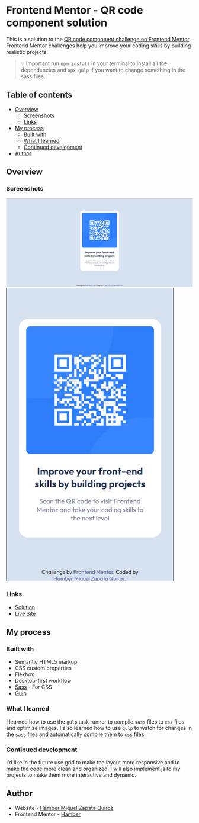 # Frontend Mentor - QR code component solution

This is a solution to the [QR code component challenge on Frontend Mentor](https://www.frontendmentor.io/challenges/qr-code-component-iux_sIO_H). Frontend Mentor challenges help you improve your coding skills by building realistic projects. 

> 💡 Important run `npm install` in your terminal to install all the dependencies and `npx gulp` if you want to change something in the sass files. 

## Table of contents

- [Overview](#overview)
  - [Screenshots](#screenshots)
  - [Links](#links)
- [My process](#my-process)
  - [Built with](#built-with)
  - [What I learned](#what-i-learned)
  - [Continued development](#continued-development)
- [Author](#author)

## Overview

### Screenshots

![Desktop](screenshots/desktop.png)
![Mobile](screenshots/mobile.png)

### Links

- [Solution](https://www.frontendmentor.io/solutions/qr-code-component-using-css-flexbox-jRCni_ufah)
- [Live Site](https://qr-codec0mp.netlify.app/)

## My process

### Built with

- Semantic HTML5 markup
- CSS custom properties
- Flexbox 
- Desktop-first workflow
- [Sass](https://sass-lang.com/) - For CSS
- [Gulp](https://gulpjs.com/) 

### What I learned

I learned how to use the `gulp` task runner to compile `sass` files to `css` files and optimize images. I also learned how to use `gulp` to watch for changes in the `sass` files and automatically compile them to `css` files. 

### Continued development

I'd like in the future use grid to make the layout more responsive and to make the code more clean and organized. 
I will also implement js to my projects to make them more interactive and dynamic.

## Author

- Website - [Hamber Miguel Zapata Quiroz](https://www.your-site.com)
- Frontend Mentor - [Hamber](https://www.frontendmentor.io/profile/HzHaxx)

